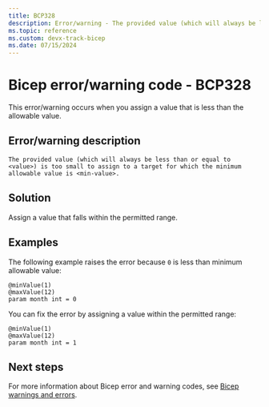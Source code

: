 ```yaml
---
title: BCP328
description: Error/warning - The provided value (which will always be less than or equal to <value>) is too small to assign to a target for which the minimum allowable value is <min-value>.
ms.topic: reference
ms.custom: devx-track-bicep
ms.date: 07/15/2024
---
```


# Bicep error/warning code - BCP328

This error/warning occurs when you assign a value that is less than the allowable value.

## Error/warning description

`The provided value (which will always be less than or equal to <value>) is too small to assign to a target for which the minimum allowable value is <min-value>.`

## Solution

Assign a value that falls within the permitted range.

## Examples

The following example raises the error because `0` is less than minimum allowable value:

```bicep
@minValue(1)
@maxValue(12)
param month int = 0

```

You can fix the error by assigning a value within the permitted range:

```bicep
@minValue(1)
@maxValue(12)
param month int = 1
```

## Next steps

For more information about Bicep error and warning codes, see [Bicep warnings and errors](./bicep-error-codes.md).